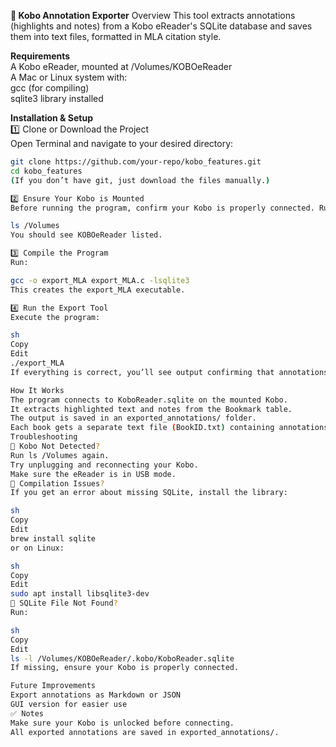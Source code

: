 **📄 Kobo Annotation Exporter**
Overview
This tool extracts annotations (highlights and notes) from a Kobo eReader's SQLite database and saves them into text files, formatted in MLA citation style.

**Requirements**  
A Kobo eReader, mounted at /Volumes/KOBOeReader  
A Mac or Linux system with:  
gcc (for compiling)  
sqlite3 library installed  

**Installation & Setup**  
1️⃣ Clone or Download the Project  
Open Terminal and navigate to your desired directory:  

```sh cd ~/Desktop  
git clone https://github.com/your-repo/kobo_features.git  
cd kobo_features  
(If you don’t have git, just download the files manually.)  

2️⃣ Ensure Your Kobo is Mounted  
Before running the program, confirm your Kobo is properly connected. Run:  

ls /Volumes  
You should see KOBOeReader listed.  

3️⃣ Compile the Program  
Run:

gcc -o export_MLA export_MLA.c -lsqlite3
This creates the export_MLA executable.

4️⃣ Run the Export Tool
Execute the program:

sh
Copy
Edit
./export_MLA
If everything is correct, you’ll see output confirming that annotations are being extracted.

How It Works
The program connects to KoboReader.sqlite on the mounted Kobo.
It extracts highlighted text and notes from the Bookmark table.
The output is saved in an exported_annotations/ folder.
Each book gets a separate text file (BookID.txt) containing annotations in MLA format.
Troubleshooting
🔹 Kobo Not Detected?
Run ls /Volumes again.
Try unplugging and reconnecting your Kobo.
Make sure the eReader is in USB mode.
🔹 Compilation Issues?
If you get an error about missing SQLite, install the library:

sh
Copy
Edit
brew install sqlite
or on Linux:

sh
Copy
Edit
sudo apt install libsqlite3-dev
🔹 SQLite File Not Found?
Run:

sh
Copy
Edit
ls -l /Volumes/KOBOeReader/.kobo/KoboReader.sqlite
If missing, ensure your Kobo is properly connected.

Future Improvements
Export annotations as Markdown or JSON
GUI version for easier use
✅ Notes
Make sure your Kobo is unlocked before connecting.
All exported annotations are saved in exported_annotations/.
